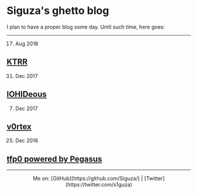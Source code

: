 # Siguza's ghetto blog

I plan to have a proper blog some day. Until such time, here goes:

<hr>

17. Aug 2018
## [KTRR](/KTRR/)

31. Dec 2017
## [IOHIDeous](/IOHIDeous/)

07. Dec 2017
## [v0rtex](/v0rtex/)

25. Dec 2016
## [tfp0 powered by Pegasus](/cl0ver/)

<hr>

<center>Me on: [GitHub](https://github.com/Siguza/) | [Twitter](https://twitter.com/s1guza)</center>
